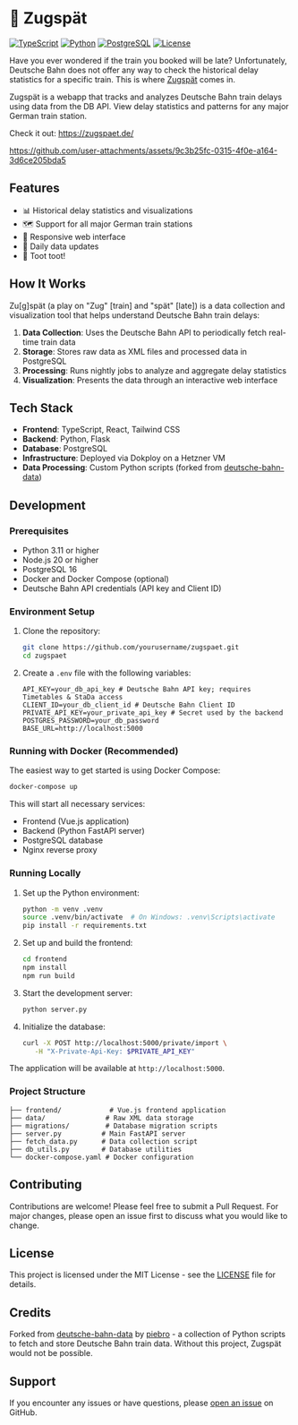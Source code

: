 # 🚂 Zugspät

[![TypeScript](https://img.shields.io/badge/TypeScript-4.9-blue.svg)](https://www.typescriptlang.org/)
[![Python](https://img.shields.io/badge/Python-3.11+-blue.svg)](https://www.python.org/)
[![PostgreSQL](https://img.shields.io/badge/PostgreSQL-16-blue.svg)](https://www.postgresql.org/)
[![License](https://img.shields.io/badge/license-MIT-green.svg)](LICENSE)

Have you ever wondered if the train you booked will be late? Unfortunately, Deutsche Bahn does not offer any way to check the historical delay statistics for a specific train. This is where [Zugspät](https://zugspaet.de/) comes in.

Zugspät is a webapp that tracks and analyzes Deutsche Bahn train delays using data from the DB API. View delay statistics and patterns for any major German train station.

Check it out: https://zugspaet.de/

https://github.com/user-attachments/assets/9c3b25fc-0315-4f0e-a164-3d6ce205bda5

## Features

- 📊 Historical delay statistics and visualizations
- 🗺️ Support for all major German train stations
- 📱 Responsive web interface
- 🔄 Daily data updates
- 🚂 Toot toot!

## How It Works

Zu\[g\]spät (a play on "Zug" [train] and "spät" [late]) is a data collection and visualization tool that helps understand Deutsche Bahn train delays:

1. **Data Collection**: Uses the Deutsche Bahn API to periodically fetch real-time train data
2. **Storage**: Stores raw data as XML files and processed data in PostgreSQL
3. **Processing**: Runs nightly jobs to analyze and aggregate delay statistics
4. **Visualization**: Presents the data through an interactive web interface

## Tech Stack

- **Frontend**: TypeScript, React, Tailwind CSS
- **Backend**: Python, Flask
- **Database**: PostgreSQL
- **Infrastructure**: Deployed via Dokploy on a Hetzner VM
- **Data Processing**: Custom Python scripts (forked from [deutsche-bahn-data](https://github.com/piebro/deutsche-bahn-data))

## Development

### Prerequisites

- Python 3.11 or higher
- Node.js 20 or higher
- PostgreSQL 16
- Docker and Docker Compose (optional)
- Deutsche Bahn API credentials (API key and Client ID)

### Environment Setup

1. Clone the repository:

   ```bash
   git clone https://github.com/yourusername/zugspaet.git
   cd zugspaet
   ```

2. Create a `.env` file with the following variables:
   ```env
   API_KEY=your_db_api_key # Deutsche Bahn API key; requires Timetables & StaDa access
   CLIENT_ID=your_db_client_id # Deutsche Bahn Client ID
   PRIVATE_API_KEY=your_private_api_key # Secret used by the backend
   POSTGRES_PASSWORD=your_db_password
   BASE_URL=http://localhost:5000
   ```

### Running with Docker (Recommended)

The easiest way to get started is using Docker Compose:

```bash
docker-compose up
```

This will start all necessary services:

- Frontend (Vue.js application)
- Backend (Python FastAPI server)
- PostgreSQL database
- Nginx reverse proxy

### Running Locally

1. Set up the Python environment:

   ```bash
   python -m venv .venv
   source .venv/bin/activate  # On Windows: .venv\Scripts\activate
   pip install -r requirements.txt
   ```

2. Set up and build the frontend:

   ```bash
   cd frontend
   npm install
   npm run build
   ```

3. Start the development server:

   ```bash
   python server.py
   ```

4. Initialize the database:

   ```bash
   curl -X POST http://localhost:5000/private/import \
      -H "X-Private-Api-Key: $PRIVATE_API_KEY"
   ```

The application will be available at `http://localhost:5000`.

### Project Structure

```
├── frontend/            # Vue.js frontend application
├── data/               # Raw XML data storage
├── migrations/         # Database migration scripts
├── server.py          # Main FastAPI server
├── fetch_data.py      # Data collection script
├── db_utils.py        # Database utilities
└── docker-compose.yaml # Docker configuration
```

## Contributing

Contributions are welcome! Please feel free to submit a Pull Request. For major changes, please open an issue first to discuss what you would like to change.

## License

This project is licensed under the MIT License - see the [LICENSE](LICENSE) file for details.

## Credits

Forked from [deutsche-bahn-data](https://github.com/piebro/deutsche-bahn-data) by [piebro](https://github.com/piebro) - a collection of Python scripts to fetch and store Deutsche Bahn train data. Without this project, Zugspät would not be possible.

## Support

If you encounter any issues or have questions, please [open an issue](https://github.com/yourusername/zugspaet/issues) on GitHub.
